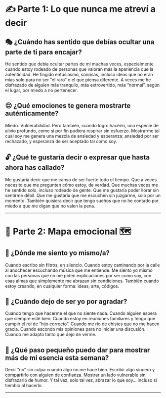# ✍️ **Parte 1: Lo que nunca me atreví a decir**

## 🎭 ¿Cuándo has sentido que debías ocultar una parte de ti para encajar?
He sentido que debía ocultar partes de mí muchas veces, especialmente cuando estoy rodeado de personas que valoran más la apariencia que la autenticidad. He fingido entusiasmo, sonrisas, incluso ideas que no eran mías solo para no ser “el raro” o el que piensa diferente. A veces me he disfrazado de alguien más tranquilo, más extrovertido, más “normal”, según el lugar, por miedo a no pertenecer.

## 😔 ¿Qué emociones te genera mostrarte auténticamente?
Miedo. Vulnerabilidad. Pero también, cuando logro hacerlo, una especie de alivio profundo, como si por fin pudiera respirar sin esfuerzo. Mostrarme tal cual soy me genera una mezcla de ansiedad y esperanza: ansiedad por ser rechazado, y esperanza de ser aceptado tal como soy.

## 🔓 ¿Qué te gustaría decir o expresar que hasta ahora has callado?
Me gustaría decir que me canso de ser fuerte todo el tiempo. Que a veces necesito que me pregunten cómo estoy, de verdad. Que muchas veces me he sentido solo, incluso rodeado de gente. Que me gustaría poder llorar sin sentirme débil. Que me gustaría que me escuchen sin juzgarme, solo por un momento. También quisiera decir que tengo sueños que no he contado por miedo a que me digan que no valen la pena.

---

# **🌈 Parte 2: Mapa emocional 🗺️**

## 🧩 ¿Dónde me siento yo mismo/a?
Cuando escribo sin filtros, en silencio. Cuando estoy caminando por la calle al anochecer escuchando música que me entiende. Me siento yo mismo con las personas que no me piden explicaciones por ser como soy, con esas almas que simplemente me abrazan sin condiciones. También cuando estoy creando, en cualquier forma: ideas, arte, códigos.

## 💭 ¿Cuándo dejo de ser yo por agradar?
Cuando tengo que hacerme el que no siente nada. Cuando alguien espera que siempre esté bien. Cuando estoy en reuniones familiares y tengo que cumplir el rol de “hijo correcto”. Cuando me río de chistes que no me hacen gracia. Cuando escondo mis opiniones para no iniciar una discusión. Cuando me adapto tanto que dejo de verme.

## 🌟 ¿Qué paso pequeño puedo dar para mostrar más de mi esencia esta semana?
Decir “no” sin culpa cuando algo no me hace bien. Escribir algo sincero y compartirlo con alguien de confianza. Mostrar un lado vulnerable sin disfrazarlo de humor. Y tal vez, solo tal vez, abrazar lo que soy… incluso si tiemblo al hacerlo.

---
